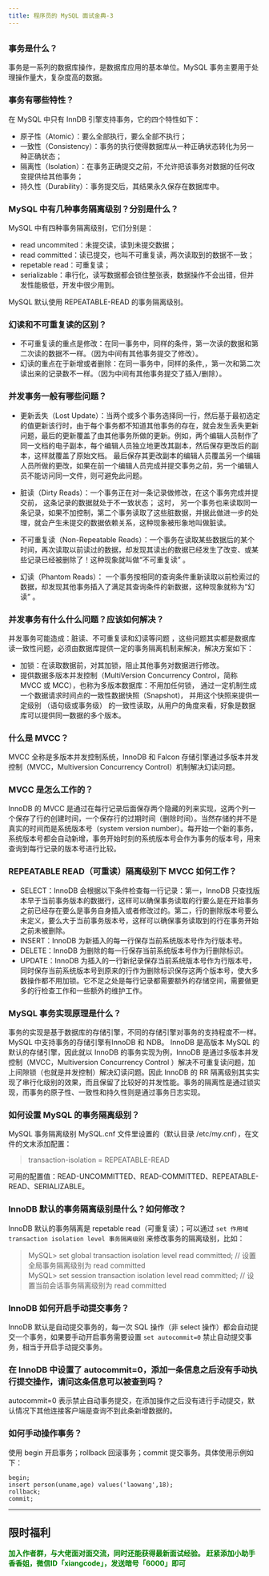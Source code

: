 ```yaml
---
title: 程序员的 MySQL 面试金典-3
---
```

<article id="topicContainer" class="column_content"><h2 class="topic_title"></h2><div><h3 id="">事务是什么？</h3>
<p>事务是一系列的数据库操作，是数据库应用的基本单位。MySQL 事务主要用于处理操作量大，复杂度高的数据。</p>
<h3 id="-1">事务有哪些特性？</h3>
<p>在 MySQL 中只有 InnDB 引擎支持事务，它的四个特性如下：</p>
<ul>
<li>原子性（Atomic）：要么全部执行，要么全部不执行；</li>
<li>一致性（Consistency）：事务的执行使得数据库从一种正确状态转化为另一种正确状态；</li>
<li>隔离性（Isolation）：在事务正确提交之前，不允许把该事务对数据的任何改变提供给其他事务；</li>
<li>持久性（Durability）：事务提交后，其结果永久保存在数据库中。</li>
</ul>
<h3 id="mysql">MySQL 中有几种事务隔离级别？分别是什么？</h3>
<p>MySQL 中有四种事务隔离级别，它们分别是：</p>
<ul>
<li>read uncommited：未提交读，读到未提交数据；</li>
<li>read committed：读已提交，也叫不可重复读，两次读取到的数据不一致；</li>
<li>repetable read：可重复读；</li>
<li>serializable：串行化，读写数据都会锁住整张表，数据操作不会出错，但并发性能极低，开发中很少用到。</li>
</ul>
<p>MySQL 默认使用 REPEATABLE-READ 的事务隔离级别。</p>
<h3 id="-2">幻读和不可重复读的区别？</h3>
<ul>
<li>不可重复读的重点是修改：在同一事务中，同样的条件，第一次读的数据和第二次读的数据不一样。（因为中间有其他事务提交了修改）。</li>
<li>幻读的重点在于新增或者删除：在同一事务中，同样的条件,，第一次和第二次读出来的记录数不一样。（因为中间有其他事务提交了插入/删除）。</li>
</ul>
<h3 id="-3">并发事务一般有哪些问题？</h3>
<ul>
<li><p>更新丢失（Lost Update）：当两个或多个事务选择同一行，然后基于最初选定的值更新该行时，由于每个事务都不知道其他事务的存在，就会发生丢失更新问题，最后的更新覆盖了由其他事务所做的更新。例如，两个编辑人员制作了同一文档的电子副本，每个编辑人员独立地更改其副本，然后保存更改后的副本，这样就覆盖了原始文档。 最后保存其更改副本的编辑人员覆盖另一个编辑人员所做的更改，如果在前一个编辑人员完成并提交事务之前，另一个编辑人员不能访问同一文件，则可避免此问题。</p></li>
<li><p>脏读（Dirty Reads）：一个事务正在对一条记录做修改，在这个事务完成并提交前， 这条记录的数据就处于不一致状态； 这时， 另一个事务也来读取同一条记录，如果不加控制，第二个事务读取了这些脏数据，并据此做进一步的处理，就会产生未提交的数据依赖关系，这种现象被形象地叫做脏读。</p></li>
<li><p>不可重复读（Non-Repeatable Reads）：一个事务在读取某些数据后的某个时间，再次读取以前读过的数据，却发现其读出的数据已经发生了改变、或某些记录已经被删除了！这种现象就叫做“不可重复读” 。</p></li>
<li><p>幻读（Phantom Reads）： 一个事务按相同的查询条件重新读取以前检索过的数据，却发现其他事务插入了满足其查询条件的新数据，这种现象就称为“幻读” 。</p></li>
</ul>
<h3 id="-4">并发事务有什么什么问题？应该如何解决？</h3>
<p>并发事务可能造成：脏读、不可重复读和幻读等问题 ，这些问题其实都是数据库读一致性问题，必须由数据库提供一定的事务隔离机制来解决，解决方案如下：</p>
<ul>
<li>加锁：在读取数据前，对其加锁，阻止其他事务对数据进行修改。</li>
<li>提供数据多版本并发控制（MultiVersion Concurrency Control，简称 MVCC 或 MCC），也称为多版本数据库：不用加任何锁， 通过一定机制生成一个数据请求时间点的一致性数据快照（Snapshot)， 并用这个快照来提供一定级别 （语句级或事务级） 的一致性读取，从用户的角度来看，好象是数据库可以提供同一数据的多个版本。</li>
</ul>
<h3 id="mvcc">什么是 MVCC？</h3>
<p>MVCC 全称是多版本并发控制系统，InnoDB 和 Falcon 存储引擎通过多版本并发控制（MVCC，Multiversion Concurrency Control）机制解决幻读问题。</p>
<h3 id="mvcc-1">MVCC 是怎么工作的？</h3>
<p>InnoDB 的 MVCC 是通过在每行记录后面保存两个隐藏的列来实现，这两个列一个保存了行的创建时间，一个保存行的过期时间（删除时间）。当然存储的并不是真实的时间而是系统版本号（system version number）。每开始一个新的事务，系统版本号都会自动新增，事务开始时刻的系统版本号会作为事务的版本号，用来查询到每行记录的版本号进行比较。</p>
<h3 id="repeatablereadmvcc">REPEATABLE READ（可重读）隔离级别下 MVCC 如何工作？</h3>
<ul>
<li>SELECT：InnoDB 会根据以下条件检查每一行记录：第一，InnoDB 只查找版本早于当前事务版本的数据行，这样可以确保事务读取的行要么是在开始事务之前已经存在要么是事务自身插入或者修改过的。第二，行的删除版本号要么未定义，要么大于当前事务版本号，这样可以确保事务读取到的行在事务开始之前未被删除。</li>
<li>INSERT：InnoDB 为新插入的每一行保存当前系统版本号作为行版本号。</li>
<li>DELETE：InnoDB 为删除的每一行保存当前系统版本号作为行删除标识。</li>
<li>UPDATE：InnoDB 为插入的一行新纪录保存当前系统版本号作为行版本号，同时保存当前系统版本号到原来的行作为删除标识保存这两个版本号，使大多数操作都不用加锁。它不足之处是每行记录都需要额外的存储空间，需要做更多的行检查工作和一些额外的维护工作。</li>
</ul>
<h3 id="mysql-1">MySQL 事务实现原理是什么？</h3>
<p>事务的实现是基于数据库的存储引擎，不同的存储引擎对事务的支持程度不一样。MySQL 中支持事务的存储引擎有InnoDB 和 NDB。
InnoDB 是高版本 MySQL 的默认的存储引擎，因此就以 InnoDB 的事务实现为例，InnoDB 是通过多版本并发控制（MVCC，Multiversion Concurrency Control ）解决不可重复读问题，加上间隙锁（也就是并发控制）解决幻读问题。因此 InnoDB 的 RR 隔离级别其实实现了串行化级别的效果，而且保留了比较好的并发性能。事务的隔离性是通过锁实现，而事务的原子性、一致性和持久性则是通过事务日志实现。 </p>
<h3 id="mysql-2">如何设置 MySQL 的事务隔离级别？</h3>
<p>MySQL 事务隔离级别 MySQL.cnf 文件里设置的（默认目录 /etc/my.cnf），在文件的文末添加配置：</p>
<blockquote>
  <p>transaction-isolation = REPEATABLE-READ</p>
</blockquote>
<p>可用的配置值：READ-UNCOMMITTED、READ-COMMITTED、REPEATABLE-READ、SERIALIZABLE。</p>
<h3 id="innodb">InnoDB 默认的事务隔离级别是什么？如何修改？</h3>
<p>InnoDB 默认的事务隔离是 repetable read（可重复读）；可以通过 <code>set 作用域 transaction isolation level 事务隔离级别</code> 来修改事务的隔离级别，比如：</p>
<blockquote>
  <p>MySQL&gt; set global transaction isolation level read committed;  // 设置全局事务隔离级别为 read committed<br />
  MySQL&gt; set session transaction isolation level read committed; // 设置当前会话事务隔离级别为 read committed </p>
</blockquote>
<h3 id="innodb-1">InnoDB 如何开启手动提交事务？</h3>
<p>InnoDB 默认是自动提交事务的，每一次 SQL 操作（非 select 操作）都会自动提交一个事务，如果要手动开启事务需要设置 <code>set autocommit=0</code> 禁止自动提交事务，相当于开启手动提交事务。</p>
<h3 id="innodbautocommit0">在 InnoDB 中设置了 autocommit=0，添加一条信息之后没有手动执行提交操作，请问这条信息可以被查到吗？</h3>
<p>autocommit=0 表示禁止自动事务提交，在添加操作之后没有进行手动提交，默认情况下其他连接客户端是查询不到此条新增数据的。</p>
<h3 id="-5">如何手动操作事务？</h3>
<p>使用 begin 开启事务；rollback 回滚事务；commit 提交事务。具体使用示例如下：</p>
<pre><code class="sql language-sql">begin;
insert person(uname,age) values('laowang',18);
rollback;
commit;
</code></pre>
<hr />
<h2 id="-6">限时福利</h2>
<p><font color=#008000><strong>加入作者群，与大佬面对面交流，同时还能获得最新面试经验。
赶紧添加小助手香香姐，微信ID「xiangcode」，发送暗号「6000」即可</strong></font></p></div></article>
